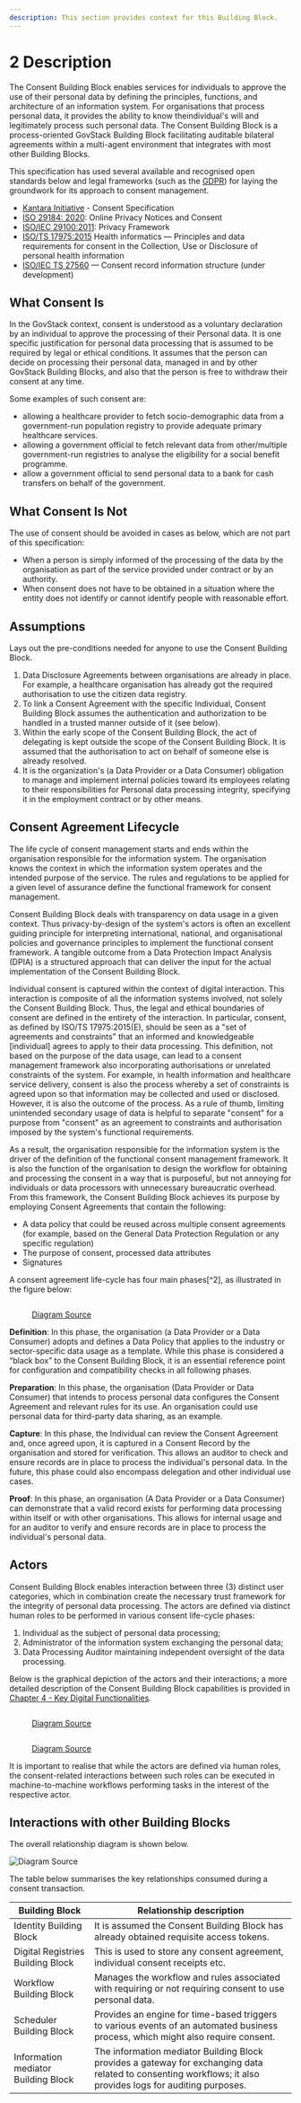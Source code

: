 ```yaml
---
description: This section provides context for this Building Block.
---
```


# 2 Description

The Consent Building Block enables services for individuals to approve the use of their personal data by defining the principles, functions, and architecture of an information system. For organisations that process personal data​,​ it provides the ability to know the ​individual's will and legitimately process such personal data. The Consent Building Block is a process-oriented GovStack Building Block facilitating auditable bilateral agreements within a multi-agent environment that integrates with most other Building Blocks.

This specification has used several available and recognised open standards below and legal frameworks (such as the [GDPR](https://gdpr.eu/)) for laying the groundwork for its approach to consent management.

* [Kantara Initiative](https://kantarainitiative.org/download/7902/) - Consent Specification
* [ISO 29184: 2020](https://www.iso.org/standard/70331.html): Online Privacy Notices and Consent
* [ISO/IEC 29100:2011](https://www.iso.org/standard/45123.html): Privacy Framework
* [ISO/TS 17975:2015](https://www.iso.org/standard/61186.html) Health informatics — Principles and data requirements for consent in the Collection, Use or Disclosure of personal health information
* [ISO/IEC TS 27560](https://www.iso.org/standard/80392.html) — Consent record information structure (under development)

## What Consent Is

In the GovStack context, consent is understood as a voluntary declaration by an individual to approve the processing of their Personal data. It is one specific justification for personal data processing that is assumed to be required by legal or ethical conditions. It assumes that the person can decide on processing their personal data, managed in and by other GovStack Building Blocks, and also that the person is free to withdraw their consent at any time.

Some examples of such consent are:

* allowing a healthcare provider to fetch socio-demographic data from a government-run population registry to provide adequate primary healthcare services.
* allowing a government official to fetch relevant data from other/multiple government-run registries to analyse the eligibility for a social benefit programme.
* allow a government official to send personal data to a bank for cash transfers on behalf of the government.

## What Consent Is Not

The use of consent should be avoided in cases as below, which are not part of this specification:

* When a person is simply informed of the processing of the data by the organisation as part of the service provided under contract or by an authority.
* When consent does not have to be obtained in a situation where the entity does not identify or cannot identify people with reasonable effort.

## Assumptions

Lays out the pre-conditions needed for anyone to use the Consent Building Block.

1. Data Disclosure Agreements between organisations are already in place. For example, a healthcare organisation has already got the required authorisation to use the citizen data registry.
2. To link a Consent Agreement with the specific Individual, Consent Building Block assumes the authentication and authorization to be handled in a trusted manner outside of it (see below).
3. Within the early scope of the Consent Building Block, the act of delegating is kept outside the scope of the Consent Building Block. It is assumed that the authorisation to act on behalf of someone else is already resolved.
4. It is the organization's (a Data Provider or a Data Consumer) obligation to manage and implement internal policies toward its employees relating to their responsibilities for Personal data processing integrity, specifying it in the employment contract or by other means.

## Consent Agreement Lifecycle

The life cycle of consent management starts and ends within the organisation responsible for the information system. The organisation knows the context in which the information system operates and the intended purpose of the service. The rules and regulations to be applied for a given level of assurance define the functional framework for consent management.

Consent Building Block deals with transparency on data usage in a given context. Thus privacy-by-design of the system's actors is often an excellent guiding principle for interpreting international, national, and organisational policies and governance principles to implement the functional consent framework. A tangible outcome from a Data Protection Impact Analysis (DPIA) is a structured approach that can deliver the input for the actual implementation of the Consent Building Block.

Individual consent is captured within the context of digital interaction. This interaction is composite of all the information systems involved, not solely the Consent Building Block. Thus, the legal and ethical boundaries of consent are defined in the entirety of the interaction. In particular, consent, as defined by ISO/TS 17975:2015(E), should be seen as a "set of agreements and constraints" that an informed and knowledgeable \[individual] agrees to apply to their data processing. This definition, not based on the purpose of the data usage, can lead to a consent management framework also incorporating authorisations or unrelated constraints of the system. For example, in health information and healthcare service delivery, consent is also the process whereby a set of constraints is agreed upon so that information may be collected and used or disclosed. However, it is also the outcome of the process. As a rule of thumb, limiting unintended secondary usage of data is helpful to separate "consent" for a purpose from "consent" as an agreement to constraints and authorisation imposed by the system's functional requirements.

As a result, the organisation responsible for the information system is the driver of the definition of the functional consent management framework. It is also the function of the organisation to design the workflow for obtaining and processing the consent in a way that is purposeful, but not annoying for individuals or data processors with unnecessary bureaucratic overhead. From this framework, the Consent Building Block achieves its purpose by employing Consent Agreements that contain the following:

* A data policy that could be reused across multiple consent agreements (for example, based on the General Data Protection Regulation or any specific regulation)
* The purpose of consent, processed data attributes
* Signatures

A consent agreement life-cycle has four main phases\[^2], as illustrated in the figure below:

<figure><img src=".gitbook/assets/Consent Workflow.png" alt=""><figcaption><p><a href="https://app.moqups.com/P01asyy7ba/view/page/a2cb2359e">Diagram Source</a></p></figcaption></figure>

**Definition**: In this phase, the organisation (a Data Provider or a Data Consumer) adopts and defines a Data Policy that applies to the industry or sector-specific data usage as a template. While this phase is considered a “black box” to the Consent Building Block, it is an essential reference point for configuration and compatibility checks in all following phases.

**Preparation**: In this phase, the organisation (Data Provider or Data Consumer) that intends to process personal data configures the Consent Agreement and relevant rules for its use. An organisation could use personal data for third-party data sharing, as an example.

**Capture**: In this phase, the Individual can review the Consent Agreement and, once agreed upon, it is captured in a Consent Record by the organisation and stored for verification. This allows an auditor to check and ensure records are in place to process the individual's personal data. In the future, this phase could also encompass delegation and other individual use cases.

**Proof**: In this phase, an organisation (A Data Provider or a Data Consumer) can demonstrate that a valid record exists for performing data processing within itself or with other organisations. This allows for internal usage and for an auditor to verify and ensure records are in place to process the individual's personal data.

## Actors

Consent Building Block enables interaction between three (3) distinct user categories, which in combination create the necessary trust framework for the integrity of personal data processing. The actors are defined via distinct human roles to be performed in various consent life-cycle phases:

1. Individual as the subject of personal data processing;
2. Administrator of the information system exchanging the personal data;
3. Data Processing Auditor maintaining independent oversight of the data processing.

Below is the graphical depiction of the actors and their interactions; a more detailed description of the Consent Building Block capabilities is provided in [Chapter 4 - Key Digital Functionalities](4-key-digital-functionalities.md).

<figure><img src="images/consent-bb-actors-02.png" alt=""><figcaption><p><a href="https://app.moqups.com/P01asyy7ba/view/page/ad64222d5">Diagram Source</a></p></figcaption></figure>

<figure><img src="images/consent-bb-actors-01.png" alt=""><figcaption><p><a href="https://app.moqups.com/P01asyy7ba/view/page/ad64222d5">Diagram Source</a></p></figcaption></figure>

It is important to realise that while the actors are defined via human roles, the consent-related interactions between such roles can be executed in machine-to-machine workflows performing tasks in the interest of the respective actor.

###

## Interactions with other Building Blocks

The overall relationship diagram is shown below.

![Diagram Source](images/consent-bb-relationships.png)

The table below summarises the key relationships consumed during a consent transaction.

| Building Block                      | Relationship description                                                                                                                                     |
| ----------------------------------- | ------------------------------------------------------------------------------------------------------------------------------------------------------------ |
| Identity Building Block             | It is assumed the Consent Building Block has already obtained requisite access tokens.                                                                       |
| Digital Registries Building Block   | This is used to store any consent agreement, individual consent receipts etc.                                                                                |
| Workflow Building Block             | Manages the workflow and rules associated with requiring or not requiring consent to use personal data.                                                      |
| Scheduler Building Block            | Provides an engine for time-based triggers to various events of an automated business process, which might also require consent.                             |
| Information mediator Building Block | The information mediator Building Block provides a gateway for exchanging data related to consenting workflows; it also provides logs for auditing purposes. |
